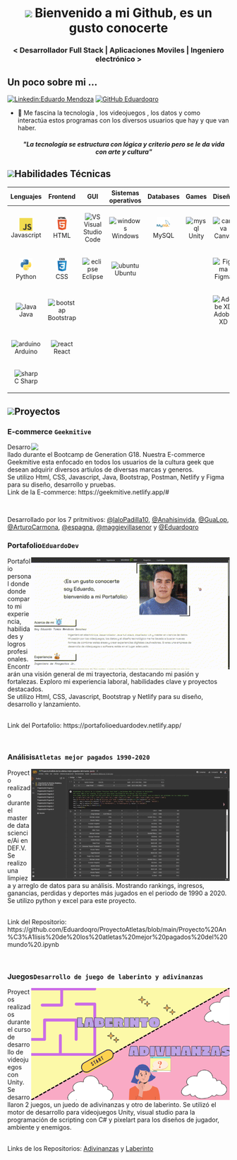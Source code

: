 <!--Para generar este documento es necesario que sea .md para utilizar el lenguaje estructura de html, son libres de utilizar el codigo y los enlaces para sus perfiles -->
<!--Titulo de presentación-->
<h1 align="center"><img src="https://media1.giphy.com/media/UvPvsX9oMlMWs/giphy.gif?cid=790b76115ba55f5cd86a554bdbba7de2700dfd927834a8e4&rid=giphy.gif&ct=s" width="40"> Bienvenido a mi Github, es un gusto conocerte</h1>

<!--Titulo de profesion, oficio o actividad que realices-->
<h3 align="center">< Desarrollador Full Stack | Aplicaciones Moviles | Ingeniero electrónico  ></h3>
 
<!--Apartado donde hable de ti , cosas que te gustan hacer, actividades que realizas, medios de contacto-->
<h2>Un poco sobre mi ... </h2>
 
<!-- Links para Linkedin y github-->
[![Linkedin:Eduardo Mendoza](https://img.shields.io/badge/-EduardoMendoza-blue?style=flat-square&logo=Linkedin&logoColor=white&link=https://www.linkedin.com/in/eduardoqro)](https://https://www.linkedin.com/in/eduardoqro)
[![GitHub Eduardoqro](https://img.shields.io/github/followers/Eduardoqro?label=follow&style=social)](https://github.com/Eduardoqro)

- 🔭 Me fascina la tecnología , los videojuegos , los datos y como interactúa estos programas con los diversos usuarios que hay y que van haber.
  
  <h4 align="center"><i>"La tecnología se estructura con lógica y criterio pero se le da vida con arte y cultura"</i></h4>

<!--Animación para lista de habilidades --> 
## <img src="https://media3.giphy.com/media/Kfl09udXYhbjajJwEt/giphy.gif?cid=790b7611aeabe34c4fecb60e64e8bc8792646e7f6343e3b5&rid=giphy.gif&ct=g" width="60">Habilidades Técnicas
<!--Tabla de Habilidades Técnicas, --> 
 <table align="center">
   <thead>
    <tr> <!--Encabezados-->
     <th>Lenguajes</th>
     <th>Frontend</th>
     <th>GUI</th>
     <th>Sistemas operativos</th>
     <th>Databases</th>
     <th>Games</th>
     <th>Diseño</th>
     <th>Otros</th>
    </tr>
   </thead>
   <tbody>
     <tr>
      <!--primera fila-->
      <td><p align="center"><img align="center" src="https://raw.githubusercontent.com/devicons/devicon/master/icons/javascript/javascript-original.svg" alt="JS" width="30" height="30"/><br>Javascript</p></td>
      <td><p align="center"><img src="https://raw.githubusercontent.com/devicons/devicon/master/icons/html5/html5-original-wordmark.svg" alt="html5" width="30" height="30"/> <br>HTML</p></td>
      <td><p align="center"><img src="https://upload.wikimedia.org/wikipedia/commons/thumb/9/9a/Visual_Studio_Code_1.35_icon.svg/768px-Visual_Studio_Code_1.35_icon.svg.png?20210804221519" alt="VS" width="30" height="30"/><br>Visual Studio Code</p></td>
      <td><p align="center"><img align="center" src="https://upload.wikimedia.org/wikipedia/commons/thumb/8/87/Windows_logo_-_2021.svg/768px-Windows_logo_-_2021.svg.png?20220927154043" alt="windows" width="30" height="30"/> <br>Windows</p></td>
      <td><p align="center"><img src="https://raw.githubusercontent.com/devicons/devicon/master/icons/mysql/mysql-original-wordmark.svg" alt="mysql" width="30" height="30"/><br> MySQL</p></td>
      <td><p align="center"><img src="https://www.pinclipart.com/picdir/big/544-5449301_unity-logo-png-transparent-svg-vector-unity-logo.png" alt="mysql" width="30" height="30"/><br> Unity</p></td> 
      <td><p align="center"><img src="https://upload.wikimedia.org/wikipedia/commons/thumb/0/08/Canva_icon_2021.svg/2048px-Canva_icon_2021.svg.png" alt="canva" width="30" height="30"/><br>Canva</p></td>
      <td><p align="center"><img src="https://www.vectorlogo.zone/logos/git-scm/git-scm-icon.svg" alt="git" width="30" height="30"/><br>Git</p></td>
     </tr>
     <!--segunda fila-->
     <tr>
      <td><p align="center"><img src="https://raw.githubusercontent.com/devicons/devicon/master/icons/python/python-original.svg" alt="python" width="30" height="30"/><br>Python</p></td>
      <td><p align="center"><img src="https://raw.githubusercontent.com/devicons/devicon/master/icons/css3/css3-original-wordmark.svg" alt="css" width="30" height="30"/><br>CSS</p></td>
      <td><p align="center"><img src="https://cdn.freebiesupply.com/logos/large/2x/eclipse-11-logo-png-transparent.png" alt="eclipse" width="30" height="30"/><br>Eclipse</p></td>
      <td><p align="center"><img src="https://conocimientolibre.mx/wp-content/uploads/2019/04/logo-ubuntu.png" alt="ubuntu" width="30" height="30"/><br>Ubuntu</p></td>
      <td><p align="center"></td>
      <td><p align="center"></td>
      <td><p align="center"><img src="https://upload.wikimedia.org/wikipedia/commons/thumb/3/33/Figma-logo.svg/1667px-Figma-logo.svg.png" alt="Figma" width="30" height="30"/><br>Figma</p></td>
      <td><p align="center"><img src="https://www.vectorlogo.zone/logos/getpostman/getpostman-icon.svg" alt="mysql" width="30" height="30"/><br>Postman</p></td>
     </tr>
     <!--Tercera fila-->
     <tr>
      <td><p align="center"><img src="https://cdn-icons-png.flaticon.com/512/226/226777.png" alt="Java" width="30" height="30"/><br>Java</p></td>
      <td><p align="center"><img src="https://upload.wikimedia.org/wikipedia/commons/thumb/b/b2/Bootstrap_logo.svg/1280px-Bootstrap_logo.svg.png" alt="bootstap" width="30" height="30"/><br>Bootstrap</p></td>
      <td></td>
      <td></td>
      <td></td>
      <td><p align="center"></td>
      <td><p align="center"><img src="https://upload.wikimedia.org/wikipedia/commons/c/c2/Adobe_XD_CC_icon.svg" alt="Adobe XD" width="30" height="30"/><br>Adobe XD</p></td>
      <td><p align="center"><img src="https://cdn.freebiesupply.com/logos/large/2x/netlify-logo-png-transparent.png" alt="netlify" width="30" height="30"/><br>Netlify</p></td>
     </tr>
     <!--Cuarta fila-->
     <tr>
      <td><p align="center"><img src="https://cdn.worldvectorlogo.com/logos/arduino-1.svg" alt="arduino" width="30" height="30"/><br>Arduino</p></td>
      <td><p align="center"><img src="https://upload.wikimedia.org/wikipedia/commons/thumb/a/a7/React-icon.svg/2300px-React-icon.svg.png" alt="react" width="30" height="30"/><br>React</p></td>
     </tr>
     <!--Qunita fila-->
     <tr>
      <td><p align="center"><img src="https://upload.wikimedia.org/wikipedia/commons/thumb/0/0d/C_Sharp_wordmark.svg/1024px-C_Sharp_wordmark.svg.png" alt=" sharp" width="30" height="30"/><br>C Sharp</p></td>
     </tr>
  </tboby>
 </table>
 
 <!--animacion y apartado de protectos --> 
## <img src="https://media3.giphy.com/media/fPsiJXi0uLJZu/giphy.gif?cid=790b7611182d62a2edbf85c8b0025524570a2c473b0f8655&rid=giphy.gif&ct=s" width="70">Proyectos
<!-- git de la pagina web-->
 <h3>E-commerce <code>Geekmitive</code></h3><img align='right' src="https://raw.githubusercontent.com/Eduardoqro/Eduardoqro/main/Geekmitive%20Home%20-%20Brave%202023-02-03%2013-31-22.gif" width="450">
 <!-- Contenido-->
 <p>Desarrollado durante el Bootcamp de Generation G18. Nuestra E-commerce Geekmitive esta enfocado en todos los usuarios de la cultura geek que desean adquirir diversos artiulos de diversas marcas y generos.<br>Se utilizo Html, CSS, Javascript, Java, Bootstrap, Postman, Netlify y Figma para su  diseño, desarrollo y pruebas. <br> Link de la E-commerce: https://geekmitive.netlify.app/# </p><br><p>Desarrollado por los 7 pritmitivos:
<a href="https://github.com/laloPadilla10">@laloPadilla10</a>,
<a href="https://github.com/Anahisinvida">@Anahisinvida</a>,
<a href="https://github.com/GuaLop">@GuaLop</a>,
<a href="https://github.com/ArturoCarmona">@ArturoCarmona</a>,
<a href="https://github.com/espagna">@espagna</a>,
<a href="https://github.com/maggievillasenor">@maggievillasenor</a> y
<a href="https://github.com/Eduardoqro">@Eduardoqro</a></p>

 <h3>Portafolio<code>EduardoDev</code></h3><img align='right' src="https://raw.githubusercontent.com/Eduardoqro/Eduardoqro/main/Untitled video - Made with Clipchamp (1).gif" width="450">
 <!-- Contenido-->
 <p>Portafolio personal donde donde comparto mi experiencia, habilidades y logros profesionales. Encontrarán una visión general de mi trayectoria, destacando mi pasión y fortalezas. Exploro mi experiencia laboral, habilidades clave y proyectos destacados.<br>Se utilizo Html, CSS, Javascript, Bootstrap y Netlify para su diseño, desarrollo y lanzamiento.</p> 
 <br> Link del Portafolio: https://portafolioeduardodev.netlify.app/ </p><br>

 <h3>Análisis<code>Atletas mejor pagados 1990-2020</code></h3><img align='right' src="https://raw.githubusercontent.com/Eduardoqro/Eduardoqro/main/Untitled video - Made with Clipchamp (4).gif" width="450">
 <!-- Contenido-->
 <p>Proyecto realizado durante el master de data sciencie/Ai en DEF.V. Se realizo una limpieza y arreglo de datos para su análisis. Mostrando rankings, ingresos, ganancias, perdidas y deportes más jugados en el periodo de 1990 a 2020. <br> Se utilizo python y excel para este proyecto.</p>
 <br> Link del Repositorio: https://github.com/Eduardoqro/ProyectoAtletas/blob/main/Proyecto%20An%C3%A1lisis%20de%20los%20atletas%20mejor%20pagados%20del%20mundo%20.ipynb</p><br>

 <h3>Juegos<code>Desarrollo de juego de laberinto y adivinanzas </code></h3><img align='right' src="https://raw.githubusercontent.com/Eduardoqro/Eduardoqro/main/Adivinanzas.png" width="450">
 <!-- Contenido-->
 <p>Proyectos realizados durante el curso de desarrollo de videojuegos con Unity. Se desarrollaron 2 juegos, un juedo de adivinanzas y otro de laberinto. Se utilizó el motor de desarrollo para videojuegos Unity, visual studio para la programación de scripting con C# y pixelart para los diseños de jugador, ambiente y enemigos.   </p>
 <br> Links de los Repositorios: <a href="https://github.com/Eduardoqro/Adivinanzas">Adivinanzas</a> y <a href="https://github.com/Eduardoqro/Laberinto">Laberinto</a></p><br>

